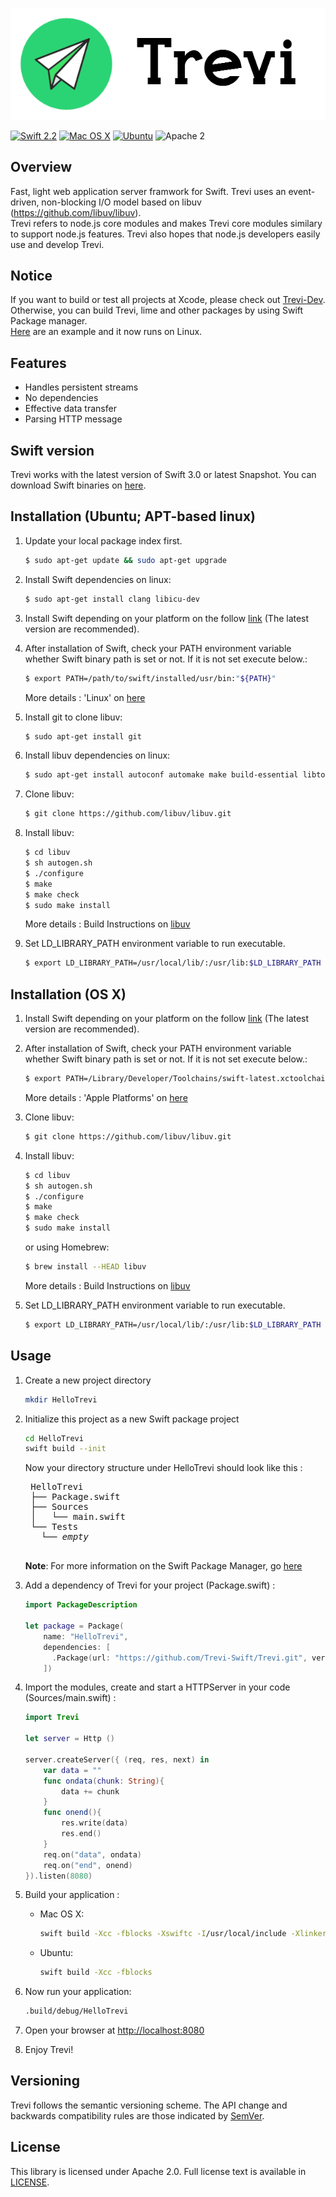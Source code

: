 ![Trevi](./imgs/trevi_logo.png)

[![Swift 2.2](https://img.shields.io/badge/Swift-2.2-orange.svg?style=flat)](https://developer.apple.com/swift/)
[![Mac OS X](https://img.shields.io/badge/platform-osx-lightgrey.svg?style=flat)](https://developer.apple.com/swift/)
[![Ubuntu](https://img.shields.io/badge/platform-linux-lightgrey.svg?style=flat)](http://www.ubuntu.com/)
![Apache 2](https://img.shields.io/badge/license-Apache2-blue.svg?style=flat)

## Overview
Fast, light web application server framwork for Swift. Trevi uses an event-driven, non-blocking I/O model based on libuv (https://github.com/libuv/libuv).  
Trevi refers to node.js core modules and makes Trevi core modules similary to support node.js features. Trevi also hopes that node.js developers easily use and develop Trevi.  

## Notice
If you want to build or test all projects at Xcode, please check out [Trevi-Dev](https://github.com/Trevi-Swift/Trevi-Dev). 
Otherwise, you can build Trevi, lime and other packages by using Swift Package manager.  
[Here](https://github.com/Trevi-Swift/example-trevi-lime) are an example and it now runs on Linux.  

## Features
- Handles persistent streams
- No dependencies
- Effective data transfer
- Parsing HTTP message

## Swift version
Trevi works with the latest version of Swift 3.0 or latest Snapshot. You can download Swift binaries on [here](https://swift.org/download/#latest-development-snapshots).

## Installation (Ubuntu; APT-based linux)
1. Update your local package index first.
    ```bash
    $ sudo apt-get update && sudo apt-get upgrade
    ```
    
2. Install Swift dependencies on linux:
    ```bash
    $ sudo apt-get install clang libicu-dev
    ```
    
3. Install Swift depending on your platform on the follow [link](https://swift.org/download) (The latest version are recommended).

4. After installation of Swift, check your PATH environment variable whether Swift binary path is set or not. If it is not set execute below.:
    ```bash
    $ export PATH=/path/to/swift/installed/usr/bin:"${PATH}"
    ```
    
    More details : 'Linux' on [here](https://swift.org/download)
    
5. Install git to clone libuv:
    ```bash
    $ sudo apt-get install git
    ```
    
6. Install libuv dependencies on linux:
    ```bash
    $ sudo apt-get install autoconf automake make build-essential libtool gcc g++
    ```
    
7. Clone libuv:
    ```bash
    $ git clone https://github.com/libuv/libuv.git
    ```
    
6. Install libuv:
    ```bash
    $ cd libuv
    $ sh autogen.sh
    $ ./configure
    $ make
    $ make check
    $ sudo make install
    ```
    
    More details : Build Instructions on [libuv](https://github.com/libuv/libuv)
    
5. Set LD_LIBRARY_PATH environment variable to run executable.
    ```bash
    $ export LD_LIBRARY_PATH=/usr/local/lib/:/usr/lib:$LD_LIBRARY_PATH
    ```

## Installation (OS X)
1. Install Swift depending on your platform on the follow [link](https://swift.org/download) (The latest version are recommended).

2. After installation of Swift, check your PATH environment variable whether Swift binary path is set or not. If it is not set execute below.:
    ```bash
    $ export PATH=/Library/Developer/Toolchains/swift-latest.xctoolchain/usr/bin:"${PATH}"
    ```
    
    More details : 'Apple Platforms' on [here](https://swift.org/download)
    
3. Clone libuv:
    ```bash
    $ git clone https://github.com/libuv/libuv.git
    ```
    
4. Install libuv:
    ```bash
    $ cd libuv
    $ sh autogen.sh
    $ ./configure
    $ make
    $ make check
    $ sudo make install
    ```
    
    or using Homebrew:
    
    ```bash
    $ brew install --HEAD libuv
    ```
    
    More details : Build Instructions on [libuv](https://github.com/libuv/libuv)
    
5. Set LD_LIBRARY_PATH environment variable to run executable.
    ```bash
    $ export LD_LIBRARY_PATH=/usr/local/lib/:/usr/lib:$LD_LIBRARY_PATH
    ```

## Usage
1. Create a new project directory
    ```bash
    mkdir HelloTrevi
    ```
    
2. Initialize this project as a new Swift package project
    ```bash
    cd HelloTrevi
    swift build --init
    ```
    
    Now your directory structure under HelloTrevi should look like this :
    <pre>
    HelloTrevi
    ├── Package.swift
    ├── Sources
    │   └── main.swift
    └── Tests
      └── <i>empty</i>
    </pre>
    **Note**: For more information on the Swift Package Manager, go [here](https://swift.org/package-manager)

3. Add a dependency of Trevi for your project (Package.swift) :
    ```swift
    import PackageDescription
    
    let package = Package(
        name: "HelloTrevi",
        dependencies: [
          .Package(url: "https://github.com/Trevi-Swift/Trevi.git", versions: Version(0,1,0)..<Version(0,2,0)),
        ])
    ```

4. Import the modules, create and start a HTTPServer in your code (Sources/main.swift) :
    ```swift
    import Trevi
    
    let server = Http ()
    
    server.createServer({ (req, res, next) in
        var data = ""
        func ondata(chunk: String){
            data += chunk
        }
        func onend(){
            res.write(data)
            res.end()
        }
        req.on("data", ondata)
        req.on("end", onend)
    }).listen(8080)
    ```
5. Build your application :
    - Mac OS X:  
        ```bash
        swift build -Xcc -fblocks -Xswiftc -I/usr/local/include -Xlinker -L/usr/local/lib
        ```
        
    - Ubuntu:  
        ```bash
        swift build -Xcc -fblocks
        ```

6. Now run your application:
    ```bash
    .build/debug/HelloTrevi
    ```

7. Open your browser at [http://localhost:8080](http://localhost:8080)

8. Enjoy Trevi!

## Versioning
Trevi follows the semantic versioning scheme. The API change and backwards compatibility rules are those indicated by [SemVer](http://semver.org/).

## License
This library is licensed under Apache 2.0. Full license text is available in [LICENSE](LICENSE.txt).

